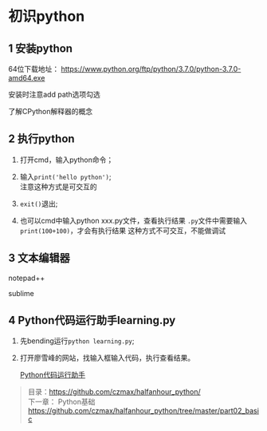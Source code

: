# 初识python
## 1 安装python
64位下载地址：
https://www.python.org/ftp/python/3.7.0/python-3.7.0-amd64.exe

安装时注意add path选项勾选

了解CPython解释器的概念

## 2 执行python
1. 打开cmd，输入python命令；

2. 输入`print('hello python')`;   
    注意这种方式是可交互的

3. `exit()`退出;

4. 也可以cmd中输入python xxx.py文件，查看执行结果
    `.py`文件中需要输入`print(100+100)`，才会有执行结果
    这种方式不可交互，不能做调试

## 3 文本编辑器 

notepad++

sublime
## 4 Python代码运行助手learning.py
1. 先bending运行`python learning.py`;
2. 打开廖雪峰的网站，找输入框输入代码，执行查看结果。     

    [Python代码运行助手](https://www.liaoxuefeng.com/wiki/0014316089557264a6b348958f449949df42a6d3a2e542c000/001431643484137e38b44e5925440ec8b1e4c70f800b4e2000)    


> 目录：https://github.com/czmax/halfanhour_python/   
> 下一章： Python基础  https://github.com/czmax/halfanhour_python/tree/master/part02_basic 
